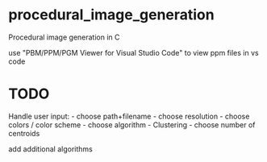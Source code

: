 # procedural_image_generation
Procedural image generation in C

use "PBM/PPM/PGM Viewer for Visual Studio Code" to view ppm files in vs code

# TODO
Handle user input:
    - choose path+filename
    - choose resolution
    - choose colors / color scheme
    - choose algorithm 
        - Clustering
            - choose number of centroids 

add additional algorithms